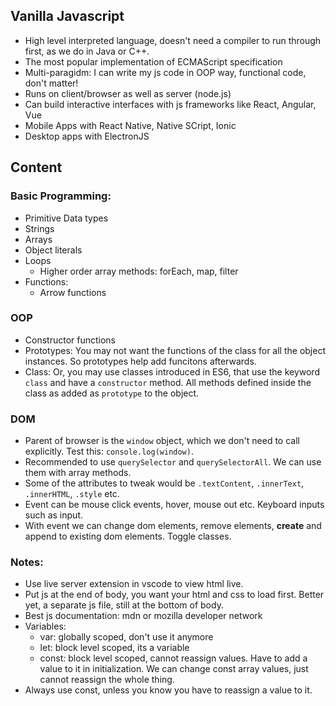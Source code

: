 ## Vanilla Javascript

- High level interpreted language, doesn't need a compiler to run through first, as we do in Java or C++.
- The most popular implementation of ECMAScript specification
- Multi-paragidm: I can write my js code in OOP way, functional code, don't matter!
- Runs on client/browser as well as server (node.js)
- Can build interactive interfaces with js frameworks like React, Angular, Vue
- Mobile Apps with React Native, Native SCript, Ionic
- Desktop apps with ElectronJS

## Content

### Basic Programming:
- Primitive Data types
- Strings
- Arrays
- Object literals
- Loops
    - Higher order array methods: forEach, map, filter
- Functions:
    - Arrow functions

### OOP
- Constructor functions
- Prototypes: You may not want the functions of the class for all the object instances. So prototypes help add funcitons afterwards.
- Class: Or, you may use classes introduced in ES6, that use the keyword `class` and have a `constructor` method. All methods defined inside the class as added as `prototype` to the object. 

### DOM
- Parent of browser is the `window` object, which we don't need to call explicitly. Test this: `console.log(window)`.
- Recommended to use `querySelector` and `querySelectorAll`. We can use them with array methods.
- Some of the attributes to tweak would be `.textContent`, `.innerText`, `.innerHTML`, `.style` etc.
- Event can be mouse click events, hover, mouse out etc. Keyboard inputs such as input.
- With event we can change dom elements, remove elements, **create** and append to existing dom elements. Toggle classes.




### Notes:
- Use live server extension in vscode to view html live.
- Put js at the end of body, you want your html and css to load first. Better yet, a separate js file, still at the bottom of body.
- Best js documentation: mdn or mozilla developer network
- Variables:
    - var: globally scoped, don't use it anymore
    - let: block level scoped, its a variable
    - const: block level scoped, cannot reassign values. Have to add a value to it in initialization. We can change const array values, just cannot reassign the whole thing.
- Always use const, unless you know you have to reassign a value to it.